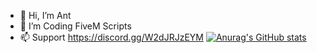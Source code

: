 - 👋 Hi, I’m Ant
- 👀 I’m Coding FiveM Scripts
- 📫 Support https://discord.gg/W2dJRJzEYM
[![Anurag's GitHub stats](https://github-readme-stats.vercel.app/api?username=AntScriptss)](https://github.com/anuraghazra/github-readme-stats)

<!---
AntScriptss/AntScriptss is a ✨ special ✨ repository because its `README.md` (this file) appears on your GitHub profile.
You can click the Preview link to take a look at your changes.
--->
